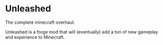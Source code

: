 # Unleashed

The complete minecraft overhaul.

Unleashed is a forge mod that will (eventually) add a ton of new gameplay and experience to Minecraft.
